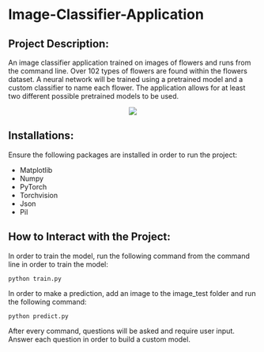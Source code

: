 # Image-Classifier-Application

## Project Description:
An image classifier application trained on images of flowers and runs from the command line. Over 102 types of flowers are found within the flowers dataset. A neural network will be trained using a pretrained model and a custom classifier to name each flower. The application allows for at least two different possible pretrained models to be used. 

<p align="center">
  <img src="Image-Classifier-Application\assets\Flowers.png">
</p>

## Installations: 
Ensure the following packages are installed in order to run the project:
- Matplotlib
- Numpy
- PyTorch
- Torchvision
- Json
- Pil

## How to Interact with the Project: 
In order to train the model, run the following command from the command line in order to train the model: 
```
python train.py
```
In order to make a prediction, add an image to the image_test folder and run the following command: 
```
python predict.py
```
 
After every command, questions will be asked and require user input. Answer each question in order to build a custom model. 